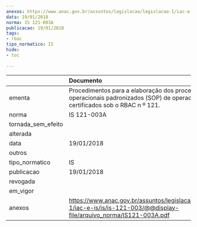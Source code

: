```yaml
---
anexos: https://www.anac.gov.br/assuntos/legislacao/legislacao-1/iac-e-is/is/is-121-003/@@display-file/arquivo_norma/IS121-003A.pdf
data: 19/01/2018
norma: IS 121-003A
publicacao: 19/01/2018
tags:
- rbac
tipo_normatico: IS
hide: 
- toc 
 
---
```


|                    | Documento                                                                                                                        |
|:-------------------|:---------------------------------------------------------------------------------------------------------------------------------|
| ementa             | Procedimentos para a elaboração dos procedimentos operacionais padronizados (SOP) de operadores certificados sob o RBAC n º 121. |
| norma              | IS 121-003A                                                                                                                      |
| tornada_sem_efeito |                                                                                                                                  |
| alterada           |                                                                                                                                  |
| data               | 19/01/2018                                                                                                                       |
| outros             |                                                                                                                                  |
| tipo_normatico     | IS                                                                                                                               |
| publicacao         | 19/01/2018                                                                                                                       |
| revogada           |                                                                                                                                  |
| em_vigor           |                                                                                                                                  |
| anexos             | https://www.anac.gov.br/assuntos/legislacao/legislacao-1/iac-e-is/is/is-121-003/@@display-file/arquivo_norma/IS121-003A.pdf      |